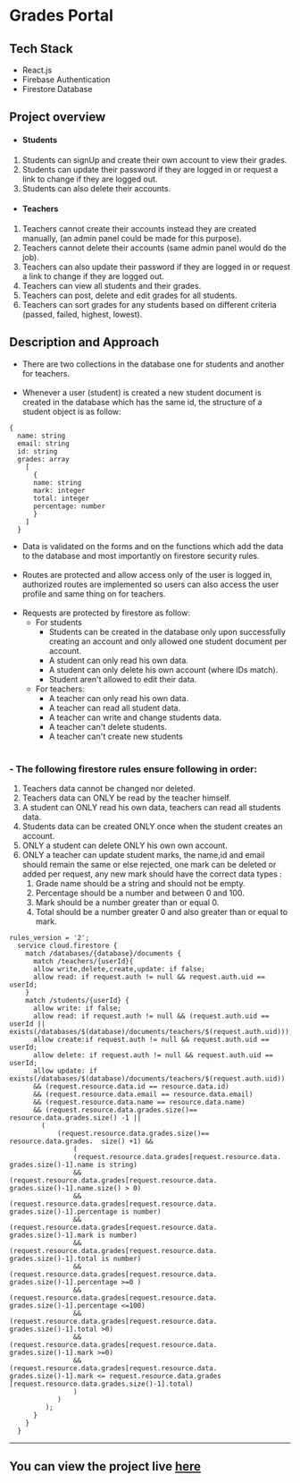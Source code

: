 # Grades Portal  

## Tech Stack
- React.js 
- Firebase Authentication
- Firestore Database

## Project overview

- #### Students 
1. Students can signUp and create their own account to view their grades.
2. Students can update their password if they are logged in or request a link to change if they are logged out.
3. Students can also delete their accounts. 

- #### Teachers
1. Teachers cannot create their accounts instead they are created manually, (an admin panel could be made for this purpose).
2. Teachers cannot delete their accounts (same admin panel would do the job).
3. Teachers can also update their password if they are logged in or request a link to change if they are logged out.
4. Teachers can view all students and their grades.
5. Teachers can post, delete and edit grades for all students.
6. Teachers can sort grades for any students based on different criteria (passed, failed, highest, lowest).

## Description and Approach 

- There are two collections in the database one for students and another for teachers.<br><br>
- Whenever a user (student) is created a new student document is created in the database which has the same id, the structure of a student object is as follow: 
```
{
  name: string
  email: string
  id: string
  grades: array
    [ 
      { 
      name: string
      mark: integer
      total: integer
      percentage: number
      }
    ]
  }
  ```
- Data is validated on the forms and on the functions which add the data to the database and most importantly on firestore security rules.<br><br>
- Routes are protected and allow access only of the user is logged in, authorized routes are implemented so users can also access the user profile and same thing on for teachers.<br><br>
- Requests are protected by firestore as follow: 
    * For students
        + Students can be created in the database only upon successfully creating an account and only allowed one student document per account.
        + A student can only read his own data.
        + A student can only delete his own account (where IDs match).
        + Student aren't allowed to edit their data.
    * For teachers:
        + A teacher can only read his own data.
        + A teacher can read all student data.
        + A teacher can write and change students data.
        + A teacher can't delete students.
        + A teacher can't create new students
<br><br>
### - The following firestore rules ensure following in order:
1. Teachers data cannot be changed nor deleted.
2. Teachers data can ONLY be read by the teacher himself.
3. A student can ONLY read his own data, teachers can read all students data.
4. Students data can be created ONLY once when the student creates an account.
5. ONLY a student can delete ONLY his own own account.
6. ONLY a teacher can update student marks, the name,id and email should remain the same or else rejected, one mark can be deleted or added per request, any new mark should have the correct data types :
    1. Grade name should be a string and should not be empty.
    2. Percentage should be a number and between 0 and 100.
    3. Mark should be a number greater than or equal 0.
    4. Total should be a number greater 0 and also greater than or equal to mark.
```
rules_version = '2';
  service cloud.firestore {
    match /databases/{database}/documents {
      match /teachers/{userId}{
      allow write,delete,create,update: if false;
      allow read: if request.auth != null && request.auth.uid == userId;
    }
    match /students/{userId} {
      allow write: if false;
      allow read: if request.auth != null && (request.auth.uid == userId || exists(/databases/$(database)/documents/teachers/$(request.auth.uid)));
      allow create:if request.auth != null && request.auth.uid == userId;
      allow delete: if request.auth != null && request.auth.uid == userId;
      allow update: if exists(/databases/$(database)/documents/teachers/$(request.auth.uid)) 
      && (request.resource.data.id == resource.data.id)
      && (request.resource.data.email == resource.data.email)
      && (request.resource.data.name == resource.data.name)
      && (request.resource.data.grades.size()== resource.data.grades.size() -1 ||
        (	
        	(request.resource.data.grades.size()== resource.data.grades.  size() +1) &&
        		(
                (request.resource.data.grades[request.resource.data.  grades.size()-1].name is string)
                && (request.resource.data.grades[request.resource.data. grades.size()-1].name.size() > 0)
                && (request.resource.data.grades[request.resource.data. grades.size()-1].percentage is number)
                && (request.resource.data.grades[request.resource.data. grades.size()-1].mark is number)
                && (request.resource.data.grades[request.resource.data. grades.size()-1].total is number)
                && (request.resource.data.grades[request.resource.data. grades.size()-1].percentage >=0 )
                && (request.resource.data.grades[request.resource.data. grades.size()-1].percentage <=100)
                && (request.resource.data.grades[request.resource.data. grades.size()-1].total >0)
                && (request.resource.data.grades[request.resource.data. grades.size()-1].mark >=0)
                && (request.resource.data.grades[request.resource.data. grades.size()-1].mark <= request.resource.data.grades  [request.resource.data.grades.size()-1].total)
                )
            )
         );
      }
    }
  }
```

---
## You can view the project live [here](https://zaidrasheed.github.io/grades_portal/)